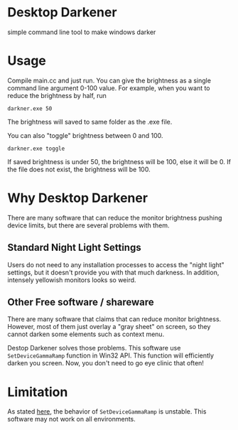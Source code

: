 # Desktop Darkener
simple command line tool to make windows darker

# Usage
Compile main.cc and just run.
You can give the brightness as a single command line argument 0-100 value. For example, when you want to reduce the brightness by half, run
```
darkner.exe 50
```
The brightness will saved to same folder as the .exe file.

You can also "toggle" brightness between 0 and 100.
```
darkner.exe toggle
```
If saved brightness is under 50, the brightness will be 100, else it will be 0. If the file does not exist, the brightness will be 100.

# Why Desktop Darkener
There are many software that can reduce the monitor brightness pushing device limits, but there are several problems with them.
## Standard Night Light Settings
Users do not need to any installation processes to access the "night light" settings, but it doesn't provide you with that much darkness. In addition, intensely yellowish monitors looks so weird.
## Other Free software / shareware
There are many software that claims that can reduce monitor brightness. However, most of them just overlay a "gray sheet" on screen, so they cannot darken some elements such as context menu. 

Destop Darkener solves those problems. This software use ```SetDeviceGammaRamp``` function in Win32 API. This function will efficiently darken you screen. Now, you don't need to go eye clinic that often!

# Limitation
As stated [here](https://learn.microsoft.com/en-us/windows/win32/api/wingdi/nf-wingdi-setdevicegammaramp), the behavior of ```SetDeviceGammaRamp``` is unstable. This software may not work on all environments.
